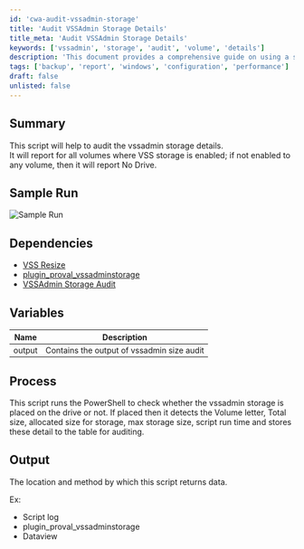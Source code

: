 ```yaml
---
id: 'cwa-audit-vssadmin-storage'
title: 'Audit VSSAdmin Storage Details'
title_meta: 'Audit VSSAdmin Storage Details'
keywords: ['vssadmin', 'storage', 'audit', 'volume', 'details']
description: 'This document provides a comprehensive guide on using a script to audit VSSAdmin storage details across all volumes. It identifies whether VSS storage is enabled and reports relevant information for volumes with enabled storage, while also indicating if no storage is configured for any volume.'
tags: ['backup', 'report', 'windows', 'configuration', 'performance']
draft: false
unlisted: false
---
```

## Summary

This script will help to audit the vssadmin storage details.  
It will report for all volumes where VSS storage is enabled; if not enabled to any volume, then it will report No Drive.

## Sample Run

![Sample Run](..\..\..\static\img\Vssadmin-List-Storage-Audit\image_1.png)

## Dependencies

- [VSS Resize](https://proval.itglue.com/DOC-5078775-10728931)  
- [plugin_proval_vssadminstorage](https://proval.itglue.com/DOC-5078775-10728928)  
- [VSSAdmin Storage Audit](https://proval.itglue.com/DOC-5078775-10728930)  

## Variables

| Name   | Description                               |
|--------|-------------------------------------------|
| output | Contains the output of vssadmin size audit |

## Process

This script runs the PowerShell to check whether the vssadmin storage is placed on the drive or not. If placed then it detects the Volume letter, Total size, allocated size for storage, max storage size, script run time and stores these detail to the table for auditing.

## Output

The location and method by which this script returns data.  

Ex:  

- Script log
- plugin_proval_vssadminstorage
- Dataview



